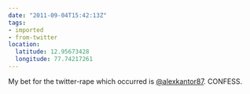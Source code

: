 ```yaml
---
date: "2011-09-04T15:42:13Z"
tags:
- imported
- from-twitter
location:
  latitude: 12.95673428
  longitude: 77.74217261
---
```

My bet for the twitter-rape which occurred is [@alexkantor87](https://twitter.com/alexkantor87). CONFESS.
